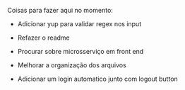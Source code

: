 Coisas para fazer aqui no momento:

- Adicionar yup para validar regex nos input
- Refazer o readme
- Procurar sobre microsserviço em front end
- Melhorar a organização dos arquivos


- Adicionar um login automatico junto com logout button
